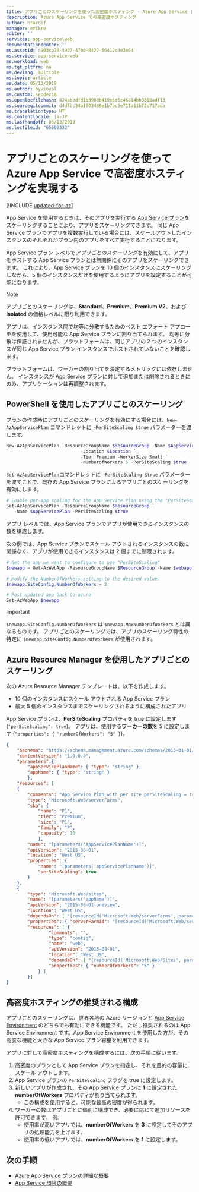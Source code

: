 ```yaml
---
title: アプリごとのスケーリングを使った高密度ホスティング - Azure App Service | Microsoft Docs
description: Azure App Service での高密度ホスティング
author: btardif
manager: erikre
editor: ''
services: app-service\web
documentationcenter: ''
ms.assetid: a903cb78-4927-47b0-8427-56412c4e3e64
ms.service: app-service-web
ms.workload: web
ms.tgt_pltfrm: na
ms.devlang: multiple
ms.topic: article
ms.date: 05/13/2019
ms.author: byvinyal
ms.custom: seodec18
ms.openlocfilehash: 824abbdfd1b3980b419e6d6c46814bb0318adf13
ms.sourcegitcommit: d4dfbc34a1f03488e1b7bc5e711a11b72c717ada
ms.translationtype: HT
ms.contentlocale: ja-JP
ms.lasthandoff: 06/13/2019
ms.locfileid: "65602332"
---
```

# <a name="high-density-hosting-on-azure-app-service-using-per-app-scaling"></a>アプリごとのスケーリングを使って Azure App Service で高密度ホスティングを実現する

[!INCLUDE [updated-for-az](../../includes/updated-for-az.md)]

App Service を使用するときは、そのアプリを実行する [App Service プラン](overview-hosting-plans.md)をスケーリングすることにより、アプリをスケーリングできます。 同じ App Service プランでアプリを複数実行している場合には、スケールアウトしたインスタンスのそれぞれがプラン内のアプリをすべて実行することになります。

App Service プラン レベルで*アプリごとのスケーリング*を有効にして、アプリをホストする App Service プランとは無関係にそのアプリをスケーリングできます。 これにより、App Service プランを 10 個のインスタンスにスケーリングしながら、5 個のインスタンスだけを使用するようにアプリを設定することが可能になります。

> [!NOTE]
> アプリごとのスケーリングは、**Standard**、**Premium**、**Premium V2**、および **Isolated** の価格レベルに限り利用できます。
>

アプリは、インスタンス間で均等に分散するためのベスト エフォート アプローチを使用して、使用可能な App Service プランに割り当てられます。 均等に分散は保証されませんが、プラットフォームは、同じアプリの 2 つのインスタンスが同じ App Service プラン インスタンスでホストされていないことを確認します。

プラットフォームは、ワーカーの割り当てを決定するメトリックには依存しません。 インスタンスが App Service プランに対して追加または削除されるときにのみ、アプリケーションは再調整されます。

## <a name="per-app-scaling-using-powershell"></a>PowerShell を使用したアプリごとのスケーリング

プランの作成時にアプリごとのスケーリングを有効にする場合には、```New-AzAppServicePlan``` コマンドレットに ```-PerSiteScaling $true``` パラメーターを渡します。

```powershell
New-AzAppServicePlan -ResourceGroupName $ResourceGroup -Name $AppServicePlan `
                            -Location $Location `
                            -Tier Premium -WorkerSize Small `
                            -NumberofWorkers 5 -PerSiteScaling $true
```

```Set-AzAppServicePlan```コマンドレットに `-PerSiteScaling $true` パラメーターを渡すことで、既存の App Service プランによるアプリごとのスケーリングを有効にします。

```powershell
# Enable per-app scaling for the App Service Plan using the "PerSiteScaling" parameter.
Set-AzAppServicePlan -ResourceGroupName $ResourceGroup `
   -Name $AppServicePlan -PerSiteScaling $true
```

アプリ レベルでは、App Service プランでアプリが使用できるインスタンスの数を構成します。

次の例では、App Service プランでスケール アウトされるインスタンスの数に関係なく、アプリが使用できるインスタンスは 2 個までに制限されます。

```powershell
# Get the app we want to configure to use "PerSiteScaling"
$newapp = Get-AzWebApp -ResourceGroupName $ResourceGroup -Name $webapp

# Modify the NumberOfWorkers setting to the desired value.
$newapp.SiteConfig.NumberOfWorkers = 2

# Post updated app back to azure
Set-AzWebApp $newapp
```

> [!IMPORTANT]
> `$newapp.SiteConfig.NumberOfWorkers` は `$newapp.MaxNumberOfWorkers` とは異なるものです。 アプリごとのスケーリングでは、アプリのスケーリング特性の特定に `$newapp.SiteConfig.NumberOfWorkers` が使用されます。

## <a name="per-app-scaling-using-azure-resource-manager"></a>Azure Resource Manager を使用したアプリごとのスケーリング

次の Azure Resource Manager テンプレートは、以下を作成します。

- 10 個のインスタンスにスケール アウトされる App Service プラン
- 最大 5 個のインスタンスまでスケーリングされるように構成されたアプリ

App Service プランは、**PerSiteScaling** プロパティを true に設定します (`"perSiteScaling": true`)。 アプリは、使用する**ワーカーの数**を 5 に設定します (`"properties": { "numberOfWorkers": "5" }`)。

```json
{
    "$schema": "https://schema.management.azure.com/schemas/2015-01-01/deploymentTemplate.json#",
    "contentVersion": "1.0.0.0",
    "parameters":{
        "appServicePlanName": { "type": "string" },
        "appName": { "type": "string" }
        },
    "resources": [
    {
        "comments": "App Service Plan with per site perSiteScaling = true",
        "type": "Microsoft.Web/serverFarms",
        "sku": {
            "name": "P1",
            "tier": "Premium",
            "size": "P1",
            "family": "P",
            "capacity": 10
            },
        "name": "[parameters('appServicePlanName')]",
        "apiVersion": "2015-08-01",
        "location": "West US",
        "properties": {
            "name": "[parameters('appServicePlanName')]",
            "perSiteScaling": true
        }
    },
    {
        "type": "Microsoft.Web/sites",
        "name": "[parameters('appName')]",
        "apiVersion": "2015-08-01-preview",
        "location": "West US",
        "dependsOn": [ "[resourceId('Microsoft.Web/serverFarms', parameters('appServicePlanName'))]" ],
        "properties": { "serverFarmId": "[resourceId('Microsoft.Web/serverFarms', parameters('appServicePlanName'))]" },
        "resources": [ {
                "comments": "",
                "type": "config",
                "name": "web",
                "apiVersion": "2015-08-01",
                "location": "West US",
                "dependsOn": [ "[resourceId('Microsoft.Web/Sites', parameters('appName'))]" ],
                "properties": { "numberOfWorkers": "5" }
            } ]
        }]
}
```

## <a name="recommended-configuration-for-high-density-hosting"></a>高密度ホスティングの推奨される構成

アプリごとのスケーリングは、世界各地の Azure リージョンと [App Service Environment](environment/app-service-app-service-environment-intro.md) のどちらでも有効にできる機能です。 ただし推奨されるのは App Service Environment です。App Service Environment を使用した方が、その高度な機能と大きな App Service プラン容量を利用できます。  

アプリに対して高密度ホスティングを構成するには、次の手順に従います。

1. 高密度のプランとして App Service プランを指定し、それを目的の容量にスケール アウトします。
1. App Service プランの `PerSiteScaling` フラグを true に設定します。
1. 新しいアプリが作成され、その App Service プランに **1** に設定された **numberOfWorkers** プロパティが割り当てられます。
   - この構成を使用すると、可能な最高の密度が得られます。
1. ワーカーの数はアプリごとに個別に構成でき、必要に応じて追加リソースを許可できます。 例:
   - 使用率が高いアプリでは、**numberOfWorkers** を **3** に設定してそのアプリの処理能力を上げます。
   - 使用率の低いアプリでは、**numberOfWorkers** を **1** に設定します。

## <a name="next-steps"></a>次の手順

- [Azure App Service プランの詳細な概要](overview-hosting-plans.md)
- [App Service 環境の概要](environment/app-service-app-service-environment-intro.md)

